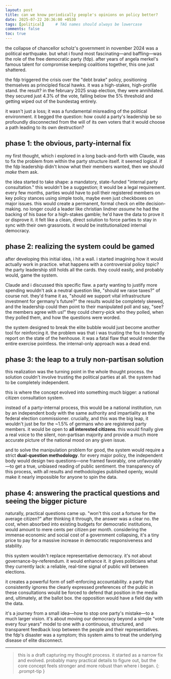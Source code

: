 ```yaml
---
layout: post
title: can we know periodically people's opinions on policy better?
date: 2025-07-22 20:36:00 +0530
tags: [political]     # TAG names should always be lowercase
comments: false
toc: true
---
```


the collapse of chancellor scholz's government in november 2024 was a political earthquake. but what i found most fascinating—and baffling—was the role of the free democratic party (fdp). after years of angela merkel's famous talent for compromise keeping coalitions together, this one just shattered.

the fdp triggered the crisis over the "debt brake" policy, positioning themselves as principled fiscal hawks. it was a high-stakes, high-profile stand. the result? in the february 2025 snap election, they were annihilated. they secured just 4.3% of the vote, falling below the 5% threshold and getting wiped out of the bundestag entirely.

it wasn't just a loss; it was a fundamental misreading of the political environment. it begged the question: how could a party's leadership be so profoundly disconnected from the will of its own voters that it would choose a path leading to its own destruction?

## phase 1: the obvious, party-internal fix

my first thought, which i explored in a long back-and-forth with Claude, was to fix the problem from within the party structure itself. it seemed logical. if the fdp leadership didn't know what their members wanted, then we should *make* them ask.

the idea started to take shape: a mandatory, state-funded "internal party consultation." this wouldn't be a suggestion; it would be a legal requirement. every few months, parties would have to poll their registered members on key policy stances using simple tools, maybe even just checkboxes on major issues. this would create a permanent, formal check on elite decision-making. no longer could a leader like christian lindner *assume* he had the backing of his base for a high-stakes gamble; he'd have the data to prove it or disprove it. it felt like a clean, direct solution to force parties to stay in sync with their own grassroots. it would be institutionalized internal democracy.

## phase 2: realizing the system could be gamed

after developing this initial idea, i hit a wall. i started imagining how it would actually work in practice. what happens with a controversial policy topic? the party leadership still holds all the cards. they could easily, and probably would, game the system.

Claude and i discussed this specific flaw. a party wanting to justify more spending wouldn't ask a neutral question like, "should we raise taxes?" of course not. they'd frame it as, "should we support vital infrastructure investment for germany's future?" the results would be completely skewed, and the leadership could then point to their manipulated poll and say, "see? the members agree with us!" they could cherry-pick who they polled, when they polled them, and how the questions were worded.

the system designed to break the elite bubble would just become another tool for reinforcing it. the problem was that i was trusting the fox to honestly report on the state of the henhouse. it was a fatal flaw that would render the entire exercise pointless. the internal-only approach was a dead end.

## phase 3: the leap to a truly non-partisan solution

this realization was the turning point in the whole thought process. the solution couldn't involve trusting the political parties at all. the system had to be completely independent.

this is where the concept evolved into something much bigger: a national citizen consultation system.

instead of a party-internal process, this would be a national institution, run by an independent body with the same authority and impartiality as the federal election commissioner. crucially, and this was the big leap, it wouldn't just be for the ~1.5% of germans who are registered party members. it would be open to **all interested citizens**. this would finally give a real voice to the silent, non-partisan majority and provide a much more accurate picture of the national mood on any given issue.

and to solve the manipulation problem for good, the system would require a strict **dual-question methodology**. for every major policy, the independent body would design two questions—one framed favorably, one unfavorably—to get a true, unbiased reading of public sentiment. the transparency of this process, with all results and methodologies published openly, would make it nearly impossible for anyone to spin the data.

## phase 4: answering the practical questions and seeing the bigger picture

naturally, practical questions came up. "won't this cost a fortune for the average citizen?" after thinking it through, the answer was a clear no. the cost, when absorbed into existing budgets for democratic institutions, would amount to mere cents per citizen per month. considering the immense economic and social cost of a government collapsing, it's a tiny price to pay for a massive increase in democratic responsiveness and stability.

this system wouldn't replace representative democracy. it's not about governance-by-referendum. it would enhance it. it gives politicians what they currently lack: a reliable, real-time signal of public will between elections.

it creates a powerful form of self-enforcing accountability. a party that consistently ignores the clearly expressed preferences of the public in these consultations would be forced to defend that position in the media and, ultimately, at the ballot box. the opposition would have a field day with the data.

it's a journey from a small idea—how to stop one party's mistake—to a much larger vision. it's about moving our democracy beyond a simple "vote every four years" model to one with a continuous, structured, and transparent feedback loop between the people and their representatives. the fdp's disaster was a symptom; this system aims to treat the underlying disease of elite disconnect.

---
> this is a draft capturing my thought process. it started as a narrow fix and evolved. probably many practical details to figure out, but the core concept feels stronger and more robust than where i began.
{: .prompt-tip }

